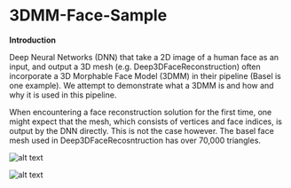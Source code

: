 # 3DMM-Face-Sample

**Introduction** 

Deep Neural Networks (DNN) that take a 2D image of a human face as an input, and output a 3D mesh (e.g. Deep3DFaceReconstruction) often incorporate a 3D Morphable Face Model (3DMM) in their pipeline (Basel is one example). We attempt to demonstrate what a 3DMM is and how and why it is used in this pipeline.

When encountering a face reconstruction solution for the first time, one might expect that the mesh, which consists of vertices and face indices, is output by the DNN directly. This is not the case however. The basel face mesh used in Deep3DFaceRecosntruction has over 70,000 triangles. 

![alt text](https://github.com/nodecomplete/3DMM-Face-Sample/blob/master/FaceMorph/ScreenShot.jpg)

![alt text](https://github.com/nodecomplete/3DMM-Face-Sample/blob/master/FaceMorph/ScreenShot2.jpg)
